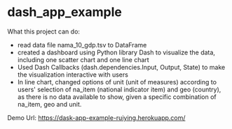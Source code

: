 # dash_app_example

What this project can do:
 - read data file nama_10_gdp.tsv to DataFrame
 - created a dashboard using Python library Dash to visualize the data, including one scatter chart and one line chart
 - Used Dash Callbacks (dash.dependencies.Input, Output, State) to make the visualization interactive with users
 - In line chart, changed options of unit (unit of measures) according to users' selection of na_item (national indicator item) and geo (country), as there is no data available to show, given a specific combination of na_item, geo and unit.

Demo Url: https://dask-app-example-ruiying.herokuapp.com/
